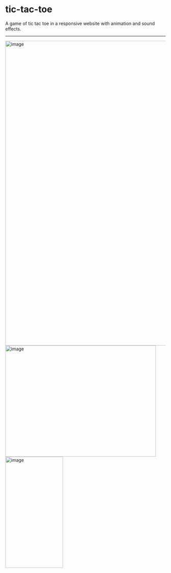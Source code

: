 # tic-tac-toe
A game of tic tac toe in a responsive website with animation and sound effects.
<hr>
<img width="959" alt="image" src="https://github.com/Ruiii08/tic-tac-toe/assets/145280655/37a304e0-9b23-4868-855d-496d3b84f6a9">
<img width="473" height="350" alt="image" src="https://github.com/Ruiii08/tic-tac-toe/assets/145280655/d740c886-51b1-4b4a-b789-56c7f37e9177">
<img width="181" height="350" alt="image" src="https://github.com/Ruiii08/tic-tac-toe/assets/145280655/9a6fd5a8-5ecb-45f3-9830-bf4db9f3e5f1">



